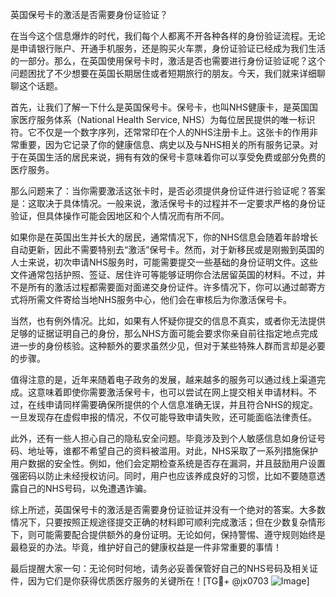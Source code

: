 英国保号卡的激活是否需要身份证验证？

在当今这个信息爆炸的时代，我们每个人都离不开各种各样的身份验证流程。无论是申请银行账户、开通手机服务，还是购买火车票，身份证验证已经成为我们生活的一部分。那么，在英国使用保号卡时，激活是否也需要进行身份证验证呢？这个问题困扰了不少想要在英国长期居住或者短期旅行的朋友。今天，我们就来详细聊聊这个话题。

首先，让我们了解一下什么是英国保号卡。保号卡，也叫NHS健康卡，是英国国家医疗服务体系（National Health Service, NHS）为每位居民提供的唯一标识符。它不仅是一个数字序列，还常常印在个人的NHS注册卡上。这张卡的作用非常重要，因为它记录了你的健康信息、病史以及与NHS相关的所有服务记录。对于在英国生活的居民来说，拥有有效的保号卡意味着你可以享受免费或部分免费的医疗服务。

那么问题来了：当你需要激活这张卡时，是否必须提供身份证件进行验证呢？答案是：这取决于具体情况。一般来说，激活保号卡的过程并不一定要求严格的身份证验证，但具体操作可能会因地区和个人情况而有所不同。

如果你是在英国出生并长大的居民，通常情况下，你的NHS信息会随着年龄增长自动更新，因此不需要特别去“激活”保号卡。然而，对于新移民或是刚搬到英国的人士来说，初次申请NHS服务时，可能需要提交一些基础的身份证明文件。这些文件通常包括护照、签证、居住许可等能够证明你合法居留英国的材料。不过，并不是所有的激活过程都需要面对面递交身份证件。许多情况下，你可以通过邮寄方式将所需文件寄给当地NHS服务中心，他们会在审核后为你激活保号卡。

当然，也有例外情况。比如，如果有人怀疑你提交的信息不真实，或者你无法提供足够的证据证明自己的身份，那么NHS方面可能会要求你亲自前往指定地点完成进一步的身份核验。这种额外的要求虽然少见，但对于某些特殊人群而言却是必要的步骤。

值得注意的是，近年来随着电子政务的发展，越来越多的服务可以通过线上渠道完成。这意味着即使你需要激活保号卡，也可以尝试在网上提交相关申请材料。不过，在线申请同样需要确保所提供的个人信息准确无误，并且符合NHS的规定。一旦发现存在虚假申报的情况，不仅可能导致申请失败，还可能面临法律责任。

此外，还有一些人担心自己的隐私安全问题。毕竟涉及到个人敏感信息如身份证号码、地址等，谁都不希望自己的资料被滥用。对此，NHS采取了一系列措施保护用户数据的安全性。例如，他们会定期检查系统是否存在漏洞，并且鼓励用户设置强密码以防止未经授权访问。同时，用户也应该养成良好的习惯，比如不要随意透露自己的NHS号码，以免遭遇诈骗。

综上所述，英国保号卡的激活是否需要身份证验证并没有一个绝对的答案。大多数情况下，只要按照正规途径提交正确的材料即可顺利完成激活；但在少数复杂情形下，则可能需要配合提供额外的身份证明。无论如何，保持警惕、遵守规则始终是最稳妥的办法。毕竟，维护好自己的健康权益是一件非常重要的事情！

最后提醒大家一句：无论何时何地，请务必妥善保管好自己的NHS号码及相关证件，因为它们是你获得优质医疗服务的关键所在！[TG💪+ @jx0703 ![Image](https://github.com/user-attachments/assets/dbca1d08-cadb-493c-b0ec-ad6f7a83f270)]